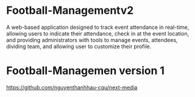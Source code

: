 # Football-Managementv2
A web-based application designed to track event attendance in real-time, allowing users to indicate their attendance, check in at the event location, and providing administrators with tools to manage events, attendees, dividing team, and allowing user to customize their profile. 
# Football-Managemen version 1
https://github.com/nguyenthanhhau-cqu/next-media
